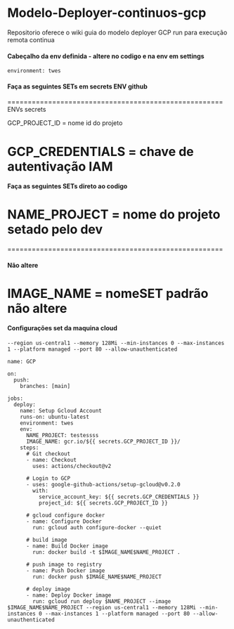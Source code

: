 # Modelo-Deployer-continuos-gcp
Repositorio oferece o wiki guia do modelo deployer GCP run para execução remota continua

#### Cabeçalho da env definida - altere no codigo e na env em settings

```
environment: twes
```

#### Faça as seguintes SETs em secrets ENV github

=====================================================
ENVs secrets

GCP_PROJECT_ID = nome id do projeto

GCP_CREDENTIALS = chave de autentivação IAM
=====================================================

#### Faça as seguintes SETs direto ao codigo

NAME_PROJECT = nome do projeto setado pelo dev
=====================================================

=====================================================

#### Não altere

IMAGE_NAME = nomeSET padrão não altere
=====================================================

#### Configurações set da maquina cloud
```
--region us-central1 --memory 128Mi --min-instances 0 --max-instances 1 --platform managed --port 80 --allow-unauthenticated
```

```
name: GCP

on:
  push:
    branches: [main]

jobs:
  deploy:
    name: Setup Gcloud Account
    runs-on: ubuntu-latest
    environment: twes
    env:
      NAME_PROJECT: testessss
      IMAGE_NAME: gcr.io/${{ secrets.GCP_PROJECT_ID }}/
    steps:
      # Git checkout
      - name: Checkout
        uses: actions/checkout@v2

      # Login to GCP
      - uses: google-github-actions/setup-gcloud@v0.2.0
        with:
          service_account_key: ${{ secrets.GCP_CREDENTIALS }}
          project_id: ${{ secrets.GCP_PROJECT_ID }}

      # gcloud configure docker
      - name: Configure Docker
        run: gcloud auth configure-docker --quiet

      # build image
      - name: Build Docker image
        run: docker build -t $IMAGE_NAME$NAME_PROJECT .

      # push image to registry
      - name: Push Docker image
        run: docker push $IMAGE_NAME$NAME_PROJECT

      # deploy image
      - name: Deploy Docker image
        run: gcloud run deploy $NAME_PROJECT --image $IMAGE_NAME$NAME_PROJECT --region us-central1 --memory 128Mi --min-instances 0 --max-instances 1 --platform managed --port 80 --allow-unauthenticated
``` 
